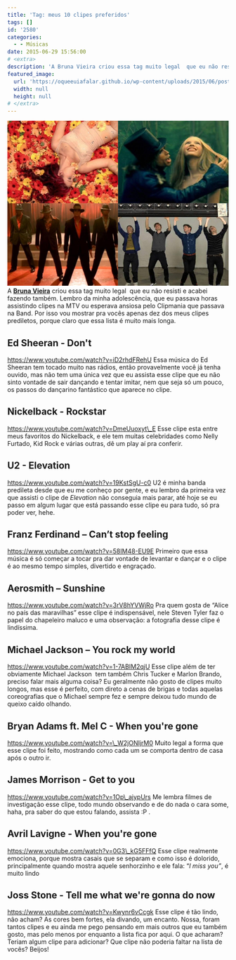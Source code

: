 ```yaml
---
title: 'Tag: meus 10 clipes preferidos'
tags: []
id: '2580'
categories:
  - - Músicas
date: 2015-06-29 15:56:00
# <extra>
description: 'A Bruna Vieira criou essa tag muito legal  que eu não resisti e acabei fazendo também. Lembro da minha adolescência, que eu passava horas assistindo clipes na MTV ou esperava ansiosa pelo Clipmania que passava na Band. Por isso vou mostrar pra vocês apenas dez dos meus clipes prediletos, porque claro que essa lista é muito mais longa. Ed Sheeran &#8211; Don&#8217;t Essa música do Ed Sheeran tem tocado muito nas rádios, então provavelmente você já tenha ouvido, mas não tem uma única vez que eu assista esse clipe que eu não sinto vontade de sair dançando e tentar imitar, nem que seja só um pouco, os passos do dançarino fantástico que aparece no clipe. Nickelback &#8211; Rockstar Esse clipe esta entre meus favoritos do Nickelback, e ele tem muitas celebridades como Nelly Furtado, Kid Rock e várias outras, dê &hellip;'
featured_image: 
  url: 'https://oqueeuiafalar.github.io/wp-content/uploads/2015/06/post_clipes.png'
  width: null
  height: null
# </extra>
---
```


[![post_clipes](/wp-content/uploads/2015/06/post_clipes.png)](/wp-content/uploads/2015/06/post_clipes.png) A **[Bruna Vieira](http://www.depoisdosquinze.com/)** criou essa tag muito legal  que eu não resisti e acabei fazendo também. Lembro da minha adolescência, que eu passava horas assistindo clipes na MTV ou esperava ansiosa pelo Clipmania que passava na Band. Por isso vou mostrar pra vocês apenas dez dos meus clipes prediletos, porque claro que essa lista é muito mais longa.

## Ed Sheeran - Don't

https://www.youtube.com/watch?v=iD2rhdFRehU Essa música do Ed Sheeran tem tocado muito nas rádios, então provavelmente você já tenha ouvido, mas não tem uma única vez que eu assista esse clipe que eu não sinto vontade de sair dançando e tentar imitar, nem que seja só um pouco, os passos do dançarino fantástico que aparece no clipe.

## **Nickelback - Rockstar**

https://www.youtube.com/watch?v=DmeUuoxyt\_E Esse clipe esta entre meus favoritos do Nickelback, e ele tem muitas celebridades como Nelly Furtado, Kid Rock e várias outras, dê um play aí pra conferir.

## U2 - Elevation

https://www.youtube.com/watch?v=19KstSgU-c0 U2 é minha banda predileta desde que eu me conheço por gente, e eu lembro da primeira vez que assisti o clipe de _Elevation_ não conseguia mais parar, até hoje se eu passo em algum lugar que está passando esse clipe eu para tudo, só pra poder ver, hehe.

## **Franz Ferdinand – Can’t stop feeling**

https://www.youtube.com/watch?v=58IM48-EU9E Primeiro que essa música é só começar a tocar pra dar vontade de levantar e dançar e o clipe é ao mesmo tempo simples, divertido e engraçado.

## **Aerosmith – Sunshine**

https://www.youtube.com/watch?v=3rV8hYVWjRo Pra quem gosta de “Alice no país das maravilhas” esse clipe é indispensável, nele Steven Tyler faz o papel do chapeleiro maluco e uma observação: a fotografia desse clipe é lindíssima.

## **Michael Jackson – You rock my world**

https://www.youtube.com/watch?v=1-7ABIM2qjU Esse clipe além de ter obviamente Michael Jackson  tem também Chris Tucker e Marlon Brando, preciso falar mais alguma coisa? Eu geralmente não gosto de clipes muito longos, mas esse é perfeito, com direto a cenas de brigas e todas aquelas coreografias que o Michael sempre fez e sempre deixou tudo mundo de queixo caído olhando.

## Bryan Adams ft. Mel C - When you're gone

https://www.youtube.com/watch?v=\_W2jONIjrM0 Muito legal a forma que esse clipe foi feito, mostrando como cada um se comporta dentro de casa após o outro ir.

## James Morrison - Get to you

https://www.youtube.com/watch?v=1Op\_ajypUrs Me lembra filmes de investigação esse clipe, todo mundo observando e de do nada o cara some, haha, pra saber do que estou falando, assista :P .

## Avril Lavigne - When you're gone

https://www.youtube.com/watch?v=0G3\_kG5FFfQ Esse clipe realmente emociona, porque mostra casais que se separam e como isso é dolorido, principalmente quando mostra aquele senhorzinho e ele fala: “_I miss you”_, é muito lindo

## Joss Stone - Tell me what we're gonna do now

https://www.youtube.com/watch?v=Kwynr6vCcgk Esse clipe é tão lindo, não acham? As cores bem fortes, ela divando, um encanto. Nossa, foram tantos clipes e eu ainda me pego pensando em mais outros que eu também gosto, mas pelo menos por enquanto a lista fica por aqui. O que acharam? Teriam algum clipe para adicionar? Que clipe não poderia faltar na lista de vocês? Beijos!
